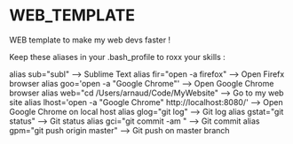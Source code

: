 # WEB_TEMPLATE
WEB template to make my web devs faster !

Keep these aliases in your .bash_profile to roxx your skills :

alias sub="subl" --> Sublime Text
alias fir="open -a firefox" --> Open Firefx browser
alias goo='open -a "Google Chrome"' --> Open Google Chrome browser
alias web="cd /Users/arnaud/Code/MyWebsite" --> Go to my web site
alias lhost='open -a "Google Chrome" http://localhost:8080/'  --> Open Google Chrome on local host
alias glog="git log" --> Git log
alias gstat="git status" --> Git status
alias gci="git commit -am " --> Git commit
alias gpm="git push origin master" --> Git push on master branch
